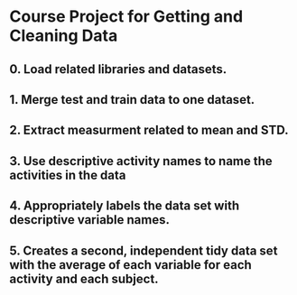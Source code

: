 # Course Project for Getting and Cleaning Data

## 0. Load related libraries and datasets.

## 1. Merge test and train data to one dataset.

## 2. Extract measurment related to mean and STD.

## 3. Use descriptive activity names to name the activities in the data

## 4. Appropriately labels the data set with descriptive variable names.

## 5. Creates a second, independent tidy data set with the average of each variable for each activity and each subject.


